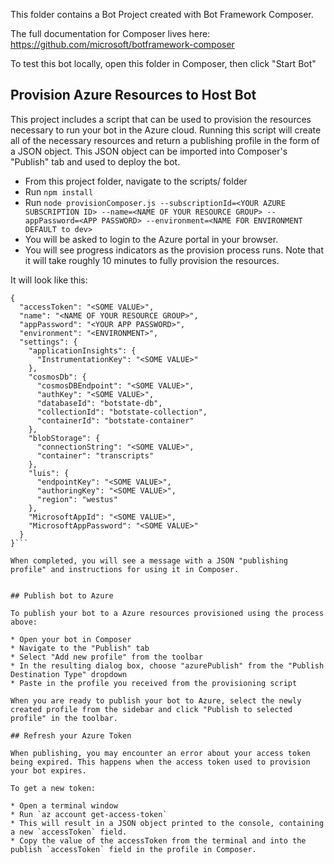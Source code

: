 This folder contains a Bot Project created with Bot Framework Composer.

The full documentation for Composer lives here:
https://github.com/microsoft/botframework-composer

To test this bot locally, open this folder in Composer, then click "Start Bot"

## Provision Azure Resources to Host Bot

This project includes a script that can be used to provision the resources necessary to run your bot in the Azure cloud. Running this script will create all of the necessary resources and return a publishing profile in the form of a JSON object.  This JSON object can be imported into Composer's "Publish" tab and used to deploy the bot.

* From this project folder, navigate to the scripts/ folder
* Run `npm install`
* Run `node provisionComposer.js --subscriptionId=<YOUR AZURE SUBSCRIPTION ID> --name=<NAME OF YOUR RESOURCE GROUP> --appPassword=<APP PASSWORD> --environment=<NAME FOR ENVIRONMENT DEFAULT to dev>`
* You will be asked to login to the Azure portal in your browser.
* You will see progress indicators as the provision process runs. Note that it will take roughly 10 minutes to fully provision the resources.

It will look like this:
```
{
  "accessToken": "<SOME VALUE>",
  "name": "<NAME OF YOUR RESOURCE GROUP>",
  "appPassword": "<YOUR APP PASSWORD>",
  "environment": "<ENVIRONMENT>",
  "settings": {
    "applicationInsights": {
      "InstrumentationKey": "<SOME VALUE>"
    },
    "cosmosDb": {
      "cosmosDBEndpoint": "<SOME VALUE>",
      "authKey": "<SOME VALUE>",
      "databaseId": "botstate-db",
      "collectionId": "botstate-collection",
      "containerId": "botstate-container"
    },
    "blobStorage": {
      "connectionString": "<SOME VALUE>",
      "container": "transcripts"
    },
    "luis": {
      "endpointKey": "<SOME VALUE>",
      "authoringKey": "<SOME VALUE>",
      "region": "westus"
    },
    "MicrosoftAppId": "<SOME VALUE>",
    "MicrosoftAppPassword": "<SOME VALUE>"
  }
}```

When completed, you will see a message with a JSON "publishing profile" and instructions for using it in Composer.


## Publish bot to Azure

To publish your bot to a Azure resources provisioned using the process above:

* Open your bot in Composer
* Navigate to the "Publish" tab
* Select "Add new profile" from the toolbar
* In the resulting dialog box, choose "azurePublish" from the "Publish Destination Type" dropdown
* Paste in the profile you received from the provisioning script

When you are ready to publish your bot to Azure, select the newly created profile from the sidebar and click "Publish to selected profile" in the toolbar.

## Refresh your Azure Token

When publishing, you may encounter an error about your access token being expired. This happens when the access token used to provision your bot expires.

To get a new token:

* Open a terminal window
* Run `az account get-access-token`
* This will result in a JSON object printed to the console, containing a new `accessToken` field.
* Copy the value of the accessToken from the terminal and into the publish `accessToken` field in the profile in Composer.